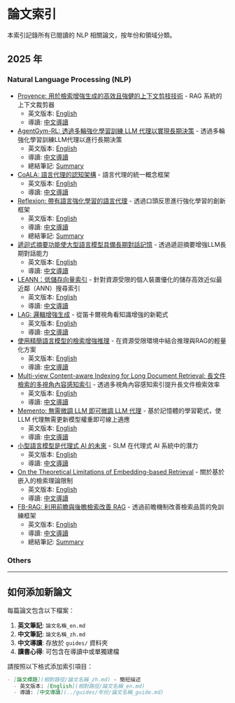 # 論文索引

本索引記錄所有已閱讀的 NLP 相關論文，按年份和領域分類。

## 2025 年

### Natural Language Processing (NLP)
- [Provence: 用於檢索增強生成的高效且強健的上下文剪枝技術](2025/nlp/provence-efficient-and-robust-context-pruning-for-retrieval-augmented-generation/provence_zh.md) - RAG 系統的上下文裁剪器
  - 英文版本: [English](2025/nlp/provence-efficient-and-robust-context-pruning-for-retrieval-augmented-generation/provence_en.md)
  - 導讀: [中文導讀](../guides/2025/provence_guide.md)
- [AgentGym-RL: 透過多輪強化學習訓練 LLM 代理以實現長期決策](2025/nlp/agentgym-rl-training-llm-agents-for-long-horizon-decision-making-through-multi-turn-reinforcement-learning/agentgym_rl_zh.md) - 透過多輪強化學習訓練LLM代理以進行長期決策
  - 英文版本: [English](2025/nlp/agentgym-rl-training-llm-agents-for-long-horizon-decision-making-through-multi-turn-reinforcement-learning/agentgym_rl_en.md)
  - 導讀: [中文導讀](../guides/2025/agentgym_rl_guide.md)
  - 總結筆記: [Summary](2025/nlp/agentgym-rl-training-llm-agents-for-long-horizon-decision-making-through-multi-turn-reinforcement-learning/agentgym_rl_summary.md)
- [CoALA: 語言代理的認知架構](2025/nlp/cognitive-architectures-for-language-agents/coala_zh.md) - 語言代理的統一概念框架
  - 英文版本: [English](2025/nlp/cognitive-architectures-for-language-agents/coala_en.md)
  - 導讀: [中文導讀](../guides/2025/coala_guide.md)
- [Reflexion: 帶有語言強化學習的語言代理](2025/nlp/reflexion-language-agents-with-verbal-reinforcement-learning/reflexion_zh.md) - 透過口頭反思進行強化學習的創新框架
  - 英文版本: [English](2025/nlp/reflexion-language-agents-with-verbal-reinforcement-learning/reflexion_en.md)
  - 導讀: [中文導讀](../guides/2025/reflexion_guide.md)
  - 總結筆記: [Summary](2025/nlp/reflexion-language-agents-with-verbal-reinforcement-learning/reflexion_summary.md)
- [遞迴式摘要功能使大型語言模型具備長期對話記憶](2025/nlp/recursively-summarizing-enables-long-term-dialogue-memory-in-large-language-models/recursive-memory_zh.md) - 透過遞迴摘要增強LLM長期對話能力
  - 英文版本: [English](2025/nlp/recursively-summarizing-enables-long-term-dialogue-memory-in-large-language-models/recursive-memory_en.md)
  - 導讀: [中文導讀](../guides/2025/recursive-memory_guide.md)
- [LEANN：低儲存向量索引](2025/nlp/leann-low-storage-vector-index/leann_zh.md) - 針對資源受限的個人裝置優化的儲存高效近似最近鄰（ANN）搜尋索引
  - 英文版本: [English](2025/nlp/leann-low-storage-vector-index/leann_en.md)
  - 導讀: [中文導讀](../guides/2025/leann_guide.md)
- [LAG: 邏輯增強生成](2025/nlp/lag-logic-augmented-generation-from-a-cartesian-perspective/lag_zh.md) - 從笛卡爾視角看知識增強的新範式
  - 英文版本: [English](2025/nlp/lag-logic-augmented-generation-from-a-cartesian-perspective/lag_en.md)
  - 導讀: [中文導讀](../guides/2025/lag_guide.md)
- [使用精簡語言模型的檢索增強推理](2025/nlp/retrieval-augmented-reasoning-with-lean-language-models/rag-lean_zh.md) - 在資源受限環境中結合推理與RAG的輕量化方案
  - 英文版本: [English](2025/nlp/retrieval-augmented-reasoning-with-lean-language-models/rag-lean_en.md)
  - 導讀: [中文導讀](../guides/2025/rag-lean_guide.md)
- [Multi-view Content-aware Indexing for Long Document Retrieval: 長文件檢索的多視角內容感知索引](2025/nlp/multi-view-content-aware-indexing-for-long-document-retrieval/multi_view_zh.md) - 透過多視角內容感知索引提升長文件檢索效率
  - 英文版本: [English](2025/nlp/multi-view-content-aware-indexing-for-long-document-retrieval/multi_view_en.md)
  - 導讀: [中文導讀](../guides/2025/multi_view_guide.md)
- [Memento: 無需微調 LLM 即可微調 LLM 代理](2025/nlp/memento-fine-tuning-llm-agents-without-fine-tuning-llms/memento_zh.md) - 基於記憶體的學習範式，使 LLM 代理無需更新模型權重即可線上適應
  - 英文版本: [English](2025/nlp/memento-fine-tuning-llm-agents-without-fine-tuning-llms/memento_en.md)
  - 導讀: [中文導讀](../guides/2025/memento_guide.md)
- [小型語言模型是代理式 AI 的未來](2025/nlp/small-language-models-are-the-future-of-agentic-ai/slm-agent-ai_zh.md) - SLM 在代理式 AI 系統中的潛力
  - 英文版本: [English](2025/nlp/small-language-models-are-the-future-of-agentic-ai/slm-agent-ai_en.md)
  - 導讀: [中文導讀](../guides/2025/slm-agent-ai_guide.md)
- [On the Theoretical Limitations of Embedding-based Retrieval](2025/nlp/on-the-theoretical-limitations-of-embedding-based-retrieval/retrieval-limitations_zh.md) - 關於基於嵌入的檢索理論限制
  - 英文版本: [English](2025/nlp/on-the-theoretical-limitations-of-embedding-based-retrieval/retrieval-limitations_en.md)
  - 導讀: [中文導讀](../guides/2025/retrieval-limitations_guide.md)
- [FB-RAG: 利用前瞻與後瞻檢索改善 RAG](2025/nlp/fb-rag-improving-rag-with-forward-and-backward-lookup/fb_rag_zh.md) - 透過前瞻機制改善檢索品質的免訓練框架
  - 英文版本: [English](2025/nlp/fb-rag-improving-rag-with-forward-and-backward-lookup/fb_rag_en.md)
  - 導讀: [中文導讀](../guides/2025/fb_rag_guide.md)
  - 總結筆記: [Summary](2025/nlp/fb-rag-improving-rag-with-forward-and-backward-lookup/fb_rag_summary.md)

### Others
<!-- 在此添加其他領域相關論文 -->

---

## 如何添加新論文

每篇論文包含以下檔案：
1. **英文筆記**: `論文名稱_en.md`
2. **中文筆記**: `論文名稱_zh.md` 
3. **中文導讀**: 存放於 `guides/` 資料夾
4. **讀書心得**: 可包含在導讀中或單獨建檔

請按照以下格式添加索引項目：
```markdown
- [論文標題](相對路徑/論文名稱_zh.md) - 簡短描述
  - 英文版本: [English](相對路徑/論文名稱_en.md)
  - 導讀: [中文導讀](../guides/年份/論文名稱_guide.md)
```